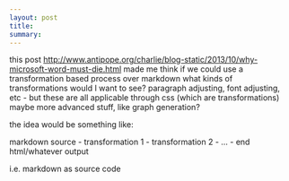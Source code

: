 ```yaml
---
layout: post
title:
summary:
---
```


this post http://www.antipope.org/charlie/blog-static/2013/10/why-microsoft-word-must-die.html made me think if we could use a transformation based process over markdown
what kinds of transformations would I want to see? paragraph adjusting, font adjusting, etc - but these are all applicable through css (which are transformations)
maybe more advanced stuff, like graph generation?

the idea would be something like:

markdown source - transformation 1 - transformation 2 - ... - end html/whatever output

i.e. markdown as source code









